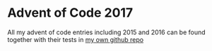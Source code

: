 # Advent of Code 2017

All my advent of code entries including 2015 and 2016 can be found together with their tests in [my own github repo](https://github.com/prositen/advent-of-code) 
